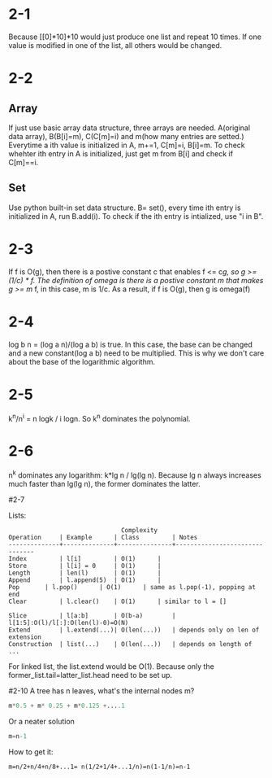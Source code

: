 # 2-1
Because [[0]*10]*10 would just produce one list and repeat 10 times. If one value is modified in one of the list, all
others would be changed.

# 2-2
## Array
If just use basic array data structure, three arrays are needed. A(original data array), B(B[i]=m), C(C[m]=i) and 
m(how many entries are setted.) Everytime a ith value is initialized in A, m+=1, C[m]=i, B[i]=m. To check whehter ith 
entry in A is initialized, just get m from B[i] and check if C[m]==i.
## Set
Use python built-in set data structure.
B= set(), every time ith entry is initialized in A, run B.add(i). To check if the ith entry is intialized, use
"i in B".

# 2-3
If f is O(g), then there is a postive constant c that enables f <= c*g, so g >= (1/c) * f. The definition of omega is 
there is a postive constant m that makes g >= m* f, in this case, m is 1/c.
As a result, if f is O(g), then g is omega(f)

# 2-4
log b n = (log a n)/(log a b) is true. In this case, the base can be changed and a new constant(log a b) need to be
multiplied. This is why we don't care about the base of the logarithmic algorithm. 

# 2-5

k<sup>n</sup>/n<sup>i</sup> = n logk / i logn. So k<sup>n</sup> dominates the polynomial.

# 2-6 
n<sup>k</sup> dominates any logarithm: k*lg n / lg(lg n). Because lg n always increases much faster than lg(lg n), the
former dominates the latter.

#2-7

Lists:
```
                               Complexity
Operation     | Example      | Class         | Notes
--------------+--------------+---------------+-------------------------------
Index         | l[i]         | O(1)	     |
Store         | l[i] = 0     | O(1)	     |
Length        | len(l)       | O(1)	     |
Append        | l.append(5)  | O(1)	     |
Pop	      | l.pop()      | O(1)	     | same as l.pop(-1), popping at end
Clear         | l.clear()    | O(1)	     | similar to l = []

Slice         | l[a:b]       | O(b-a)	     | l[1:5]:O(l)/l[:]:O(len(l)-0)=O(N)
Extend        | l.extend(...)| O(len(...))   | depends only on len of extension
Construction  | list(...)    | O(len(...))   | depends on length of ...
```
For linked list, the list.extend would be O(1). Because only the former_list.tail=latter_list.head need to be set up.

#2-10
A tree has n leaves, what's the internal nodes m?
```python
m*0.5 + m* 0.25 + m*0.125 +....1
```
Or a neater solution
```python
m=n-1
```
How to get it:
```
m=n/2+n/4+n/8+...1= n(1/2+1/4+...1/n)=n(1-1/n)=n-1
```
